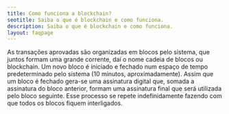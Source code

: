 ```yaml
---
title: Como funciona a blockchain?
seotitle: Saiba o que é blockchain e como funciona.
description: Saiba o que é blockchain e como funciona.
layout: faqpage
---
```

As transações aprovadas são organizadas em blocos pelo sistema, que juntos formam uma grande corrente, daí o nome cadeia de blocos ou blockchain. Um novo bloco é iniciado e fechado num espaço de tempo predeterminado pelo sistema (10 minutos, aproximadamente). Assim que um bloco é fechado gera-se uma assinatura digital que, somada a assinatura do bloco anterior, formam uma assinatura final que será utilizada pelo bloco seguinte. Esse processo se repete indefinidamente fazendo com que todos os blocos fiquem interligados. 
